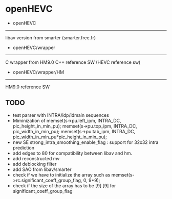 openHEVC
========


- openHEVC
----------
libav version from smarter (smarter.free.fr)

- openHEVC/wrapper
----------
C wrapper from HM9.0 C++ reference SW (HEVC reference sw)

- openHEVC/wrapper/HM
----------
HM9.0 reference SW


TODO
----------
- test parser with INTRA/ldp/ldmain sequences
- Miminization of 
    memset(s->pu.left_ipm, INTRA_DC, pic_height_in_min_pu);
    memset(s->pu.top_ipm, INTRA_DC, pic_width_in_min_pu);
    memset(s->pu.tab_ipm, INTRA_DC, pic_width_in_min_pu*pic_height_in_min_pu);
- new SE strong_intra_smoothing_enable_flag :
	support for 32x32 intra prediction
- add edges to 80 for compatibility between libav and hm.
- add reconstructed mv
- add deblocking filter
- add SAO from libav/smarter
- check if we have to initialize the array such as memset(s->rc.significant_coeff_group_flag, 0, 9*9);
- check if the size of the array has to be [9] [9] for significant_coeff_group_flag 